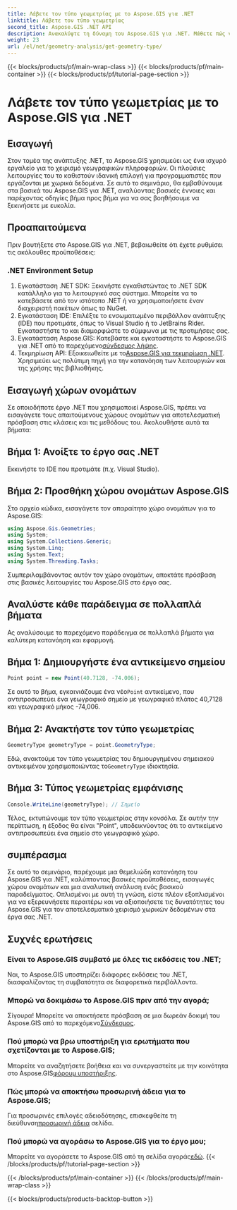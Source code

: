 ```yaml
---
title: Λάβετε τον τύπο γεωμετρίας με το Aspose.GIS για .NET
linktitle: Λάβετε τον τύπο γεωμετρίας
second_title: Aspose.GIS .NET API
description: Ανακαλύψτε τη δύναμη του Aspose.GIS για .NET. Μάθετε πώς να χειρίζεστε αποτελεσματικά χωρικά δεδομένα στα έργα σας .NET με αυτό το ολοκληρωμένο σεμινάριο.
weight: 23
url: /el/net/geometry-analysis/get-geometry-type/
---
```


{{< blocks/products/pf/main-wrap-class >}}
{{< blocks/products/pf/main-container >}}
{{< blocks/products/pf/tutorial-page-section >}}

# Λάβετε τον τύπο γεωμετρίας με το Aspose.GIS για .NET

## Εισαγωγή
Στον τομέα της ανάπτυξης .NET, το Aspose.GIS χρησιμεύει ως ένα ισχυρό εργαλείο για το χειρισμό γεωγραφικών πληροφοριών. Οι πλούσιες λειτουργίες του το καθιστούν ιδανική επιλογή για προγραμματιστές που εργάζονται με χωρικά δεδομένα. Σε αυτό το σεμινάριο, θα εμβαθύνουμε στα βασικά του Aspose.GIS για .NET, αναλύοντας βασικές έννοιες και παρέχοντας οδηγίες βήμα προς βήμα για να σας βοηθήσουμε να ξεκινήσετε με ευκολία.
## Προαπαιτούμενα
Πριν βουτήξετε στο Aspose.GIS για .NET, βεβαιωθείτε ότι έχετε ρυθμίσει τις ακόλουθες προϋποθέσεις:
### .NET Environment Setup
1. Εγκατάσταση .NET SDK: Ξεκινήστε εγκαθιστώντας το .NET SDK κατάλληλο για το λειτουργικό σας σύστημα. Μπορείτε να το κατεβάσετε από τον ιστότοπο .NET ή να χρησιμοποιήσετε έναν διαχειριστή πακέτων όπως το NuGet.
2. Εγκατάσταση IDE: Επιλέξτε το ενσωματωμένο περιβάλλον ανάπτυξης (IDE) που προτιμάτε, όπως το Visual Studio ή το JetBrains Rider. Εγκαταστήστε το και διαμορφώστε το σύμφωνα με τις προτιμήσεις σας.
3.  Εγκατάσταση Aspose.GIS: Κατεβάστε και εγκαταστήστε το Aspose.GIS για .NET από το παρεχόμενο[σύνδεσμος λήψης](https://releases.aspose.com/gis/net/).
4.  Τεκμηρίωση API: Εξοικειωθείτε με το[Aspose.GIS για τεκμηρίωση .NET](https://reference.aspose.com/gis/net/). Χρησιμεύει ως πολύτιμη πηγή για την κατανόηση των λειτουργιών και της χρήσης της βιβλιοθήκης.

## Εισαγωγή χώρων ονομάτων
Σε οποιοδήποτε έργο .NET που χρησιμοποιεί Aspose.GIS, πρέπει να εισαγάγετε τους απαιτούμενους χώρους ονομάτων για αποτελεσματική πρόσβαση στις κλάσεις και τις μεθόδους του. Ακολουθήστε αυτά τα βήματα:
## Βήμα 1: Ανοίξτε το έργο σας .NET
Εκκινήστε το IDE που προτιμάτε (π.χ. Visual Studio).
## Βήμα 2: Προσθήκη χώρου ονομάτων Aspose.GIS
Στο αρχείο κώδικα, εισαγάγετε τον απαραίτητο χώρο ονομάτων για το Aspose.GIS:
```csharp
using Aspose.Gis.Geometries;
using System;
using System.Collections.Generic;
using System.Linq;
using System.Text;
using System.Threading.Tasks;
```
Συμπεριλαμβάνοντας αυτόν τον χώρο ονομάτων, αποκτάτε πρόσβαση στις βασικές λειτουργίες του Aspose.GIS στο έργο σας.
## Αναλύστε κάθε παράδειγμα σε πολλαπλά βήματα
Ας αναλύσουμε το παρεχόμενο παράδειγμα σε πολλαπλά βήματα για καλύτερη κατανόηση και εφαρμογή.
## Βήμα 1: Δημιουργήστε ένα αντικείμενο σημείου
```csharp
Point point = new Point(40.7128, -74.006);
```
 Σε αυτό το βήμα, εγκαινιάζουμε ένα νέο`Point` αντικείμενο, που αντιπροσωπεύει ένα γεωγραφικό σημείο με γεωγραφικό πλάτος 40,7128 και γεωγραφικό μήκος -74,006.
## Βήμα 2: Ανακτήστε τον τύπο γεωμετρίας
```csharp
GeometryType geometryType = point.GeometryType;
```
 Εδώ, ανακτούμε τον τύπο γεωμετρίας του δημιουργημένου σημειακού αντικειμένου χρησιμοποιώντας το`GeometryType` ιδιοκτησία.
## Βήμα 3: Τύπος γεωμετρίας εμφάνισης
```csharp
Console.WriteLine(geometryType); // Σημείο
```
Τέλος, εκτυπώνουμε τον τύπο γεωμετρίας στην κονσόλα. Σε αυτήν την περίπτωση, η έξοδος θα είναι "Point", υποδεικνύοντας ότι το αντικείμενο αντιπροσωπεύει ένα σημείο στο γεωγραφικό χώρο.

## συμπέρασμα
Σε αυτό το σεμινάριο, παρέχουμε μια θεμελιώδη κατανόηση του Aspose.GIS για .NET, καλύπτοντας βασικές προϋποθέσεις, εισαγωγές χώρου ονομάτων και μια αναλυτική ανάλυση ενός βασικού παραδείγματος. Οπλισμένοι με αυτή τη γνώση, είστε πλέον εξοπλισμένοι για να εξερευνήσετε περαιτέρω και να αξιοποιήσετε τις δυνατότητες του Aspose.GIS για τον αποτελεσματικό χειρισμό χωρικών δεδομένων στα έργα σας .NET.
## Συχνές ερωτήσεις
### Είναι το Aspose.GIS συμβατό με όλες τις εκδόσεις του .NET;
Ναι, το Aspose.GIS υποστηρίζει διάφορες εκδόσεις του .NET, διασφαλίζοντας τη συμβατότητα σε διαφορετικά περιβάλλοντα.
### Μπορώ να δοκιμάσω το Aspose.GIS πριν από την αγορά;
 Σίγουρα! Μπορείτε να αποκτήσετε πρόσβαση σε μια δωρεάν δοκιμή του Aspose.GIS από το παρεχόμενο[Σύνδεσμος](https://releases.aspose.com/).
### Πού μπορώ να βρω υποστήριξη για ερωτήματα που σχετίζονται με το Aspose.GIS;
 Μπορείτε να αναζητήσετε βοήθεια και να συνεργαστείτε με την κοινότητα στο Aspose.GIS[φόρουμ υποστήριξης](https://forum.aspose.com/c/gis/33).
### Πώς μπορώ να αποκτήσω προσωρινή άδεια για το Aspose.GIS;
 Για προσωρινές επιλογές αδειοδότησης, επισκεφθείτε τη διεύθυνση[προσωρινή άδεια](https://purchase.aspose.com/temporary-license/) σελίδα.
### Πού μπορώ να αγοράσω το Aspose.GIS για το έργο μου;
 Μπορείτε να αγοράσετε το Aspose.GIS από τη σελίδα αγοράς[εδώ](https://purchase.aspose.com/buy).
{{< /blocks/products/pf/tutorial-page-section >}}

{{< /blocks/products/pf/main-container >}}
{{< /blocks/products/pf/main-wrap-class >}}

{{< blocks/products/products-backtop-button >}}
